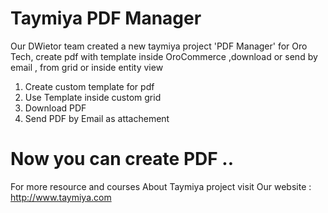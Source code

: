 # Taymiya PDF Manager
Our DWietor team created a new taymiya project 'PDF Manager' for Oro Tech, create pdf with template inside OroCommerce ,download or send by email , from grid or inside entity view 

1. Create custom template for pdf
2. Use Template inside custom grid
3. Download PDF
4. Send PDF by Email as attachement

# Now you can create PDF ..

For more resource and courses About Taymiya project visit Our website :
http://www.taymiya.com